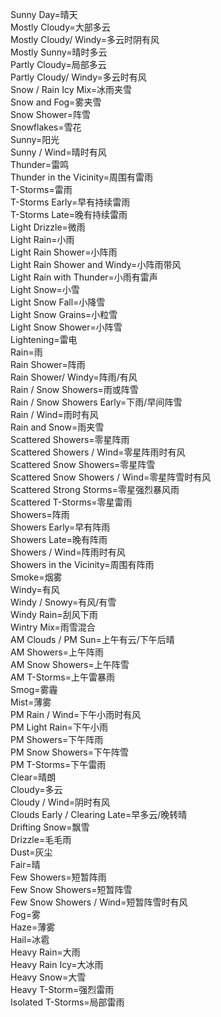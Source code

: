 
Sunny Day=晴天  
Mostly Cloudy=大部多云  
Mostly Cloudy/ Windy=多云时阴有风  
Mostly Sunny=晴时多云  
Partly Cloudy=局部多云  
Partly Cloudy/ Windy=多云时有风  
Snow / Rain Icy Mix=冰雨夹雪  
Snow and Fog=雾夹雪  
Snow Shower=阵雪  
Snowflakes=雪花  
Sunny=阳光  
Sunny / Wind=晴时有风  
Thunder=雷鸣  
Thunder in the Vicinity=周围有雷雨  
T-Storms=雷雨  
T-Storms Early=早有持续雷雨  
T-Storms Late=晚有持续雷雨  
Light Drizzle=微雨  
Light Rain=小雨  
Light Rain Shower=小阵雨  
Light Rain Shower and Windy=小阵雨带风  
Light Rain with Thunder=小雨有雷声  
Light Snow=小雪  
Light Snow Fall=小降雪  
Light Snow Grains=小粒雪  
Light Snow Shower=小阵雪  
Lightening=雷电  
Rain=雨  
Rain Shower=阵雨  
Rain Shower/ Windy=阵雨/有风  
Rain / Snow Showers=雨或阵雪  
Rain / Snow Showers Early=下雨/早间阵雪  
Rain / Wind=雨时有风  
Rain and Snow=雨夹雪  
Scattered Showers=零星阵雨  
Scattered Showers / Wind=零星阵雨时有风  
Scattered Snow Showers=零星阵雪  
Scattered Snow Showers / Wind=零星阵雪时有风  
Scattered Strong Storms=零星强烈暴风雨  
Scattered T-Storms=零星雷雨  
Showers=阵雨  
Showers Early=早有阵雨  
Showers Late=晚有阵雨  
Showers / Wind=阵雨时有风  
Showers in the Vicinity=周围有阵雨  
Smoke=烟雾  
Windy=有风  
Windy / Snowy=有风/有雪  
Windy Rain=刮风下雨  
Wintry Mix=雨雪混合  
AM Clouds / PM Sun=上午有云/下午后晴  
AM Showers=上午阵雨  
AM Snow Showers=上午阵雪  
AM T-Storms=上午雷暴雨  
Smog=雾霾  
Mist=薄雾  
PM Rain / Wind=下午小雨时有风  
PM Light Rain=下午小雨  
PM Showers=下午阵雨  
PM Snow Showers=下午阵雪  
PM T-Storms=下午雷雨  
Clear=晴朗  
Cloudy=多云  
Cloudy / Wind=阴时有风  
Clouds Early / Clearing Late=早多云/晚转晴  
Drifting Snow=飘雪  
Drizzle=毛毛雨  
Dust=灰尘  
Fair=晴  
Few Showers=短暂阵雨  
Few Snow Showers=短暂阵雪  
Few Snow Showers / Wind=短暂阵雪时有风  
Fog=雾  
Haze=薄雾  
Hail=冰雹  
Heavy Rain=大雨  
Heavy Rain Icy=大冰雨  
Heavy Snow=大雪  
Heavy T-Storm=强烈雷雨  
Isolated T-Storms=局部雷雨